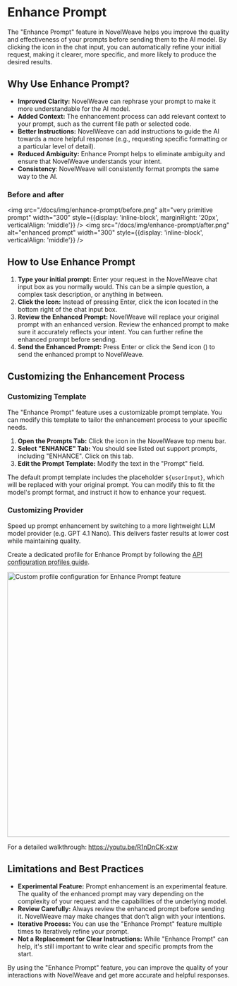 # Enhance Prompt

The "Enhance Prompt" feature in NovelWeave helps you improve the quality and effectiveness of your prompts before sending them to the AI model. By clicking the <Codicon name="sparkle" /> icon in the chat input, you can automatically refine your initial request, making it clearer, more specific, and more likely to produce the desired results.

## Why Use Enhance Prompt?

- **Improved Clarity:** NovelWeave can rephrase your prompt to make it more understandable for the AI model.
- **Added Context:** The enhancement process can add relevant context to your prompt, such as the current file path or selected code.
- **Better Instructions:** NovelWeave can add instructions to guide the AI towards a more helpful response (e.g., requesting specific formatting or a particular level of detail).
- **Reduced Ambiguity:** Enhance Prompt helps to eliminate ambiguity and ensure that NovelWeave understands your intent.
- **Consistency**: NovelWeave will consistently format prompts the same way to the AI.

### Before and after

<img src="/docs/img/enhance-prompt/before.png" alt="very primitive prompt" width="300" style={{display: 'inline-block', marginRight: '20px', verticalAlign: 'middle'}} />
<img src="/docs/img/enhance-prompt/after.png" alt="enhanced prompt" width="300" style={{display: 'inline-block', verticalAlign: 'middle'}} />

## How to Use Enhance Prompt

1.  **Type your initial prompt:** Enter your request in the NovelWeave chat input box as you normally would. This can be a simple question, a complex task description, or anything in between.
2.  **Click the <Codicon name="sparkle" /> Icon:** Instead of pressing Enter, click the <Codicon name="sparkle" /> icon located in the bottom right of the chat input box.
3.  **Review the Enhanced Prompt:** NovelWeave will replace your original prompt with an enhanced version. Review the enhanced prompt to make sure it accurately reflects your intent. You can further refine the enhanced prompt before sending.
4.  **Send the Enhanced Prompt:** Press Enter or click the Send icon (<Codicon name="send" />) to send the enhanced prompt to NovelWeave.

## Customizing the Enhancement Process

### Customizing Template

The "Enhance Prompt" feature uses a customizable prompt template. You can modify this template to tailor the enhancement process to your specific needs.

1.  **Open the Prompts Tab:** Click the <Codicon name="notebook" /> icon in the NovelWeave top menu bar.
2.  **Select "ENHANCE" Tab:** You should see listed out support prompts, including "ENHANCE". Click on this tab.
3.  **Edit the Prompt Template:** Modify the text in the "Prompt" field.

The default prompt template includes the placeholder `${userInput}`, which will be replaced with your original prompt. You can modify this to fit the model's prompt format, and instruct it how to enhance your request.

### Customizing Provider

Speed up prompt enhancement by switching to a more lightweight LLM model provider (e.g. GPT 4.1 Nano). This delivers faster results at lower cost while maintaining quality.

Create a dedicated profile for Enhance Prompt by following the [API configuration profiles guide](/features/api-configuration-profiles).

<img src="/docs/img/enhance-prompt/custom-enhance-profile.png" alt="Custom profile configuration for Enhance Prompt feature" width="600" />

For a detailed walkthrough: https://youtu.be/R1nDnCK-xzw

## Limitations and Best Practices

- **Experimental Feature:** Prompt enhancement is an experimental feature. The quality of the enhanced prompt may vary depending on the complexity of your request and the capabilities of the underlying model.
- **Review Carefully:** Always review the enhanced prompt before sending it. NovelWeave may make changes that don't align with your intentions.
- **Iterative Process:** You can use the "Enhance Prompt" feature multiple times to iteratively refine your prompt.
- **Not a Replacement for Clear Instructions:** While "Enhance Prompt" can help, it's still important to write clear and specific prompts from the start.

By using the "Enhance Prompt" feature, you can improve the quality of your interactions with NovelWeave and get more accurate and helpful responses.
